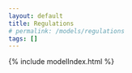 ```yaml
---
layout: default
title: Regulations
# permalink: /models/regulations
tags: []
---
```


{% include modelIndex.html %}